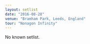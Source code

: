 ```yaml
---
layout: setlist
date: "2016-08-28"
venue: "Bramham Park, Leeds, England"
tour: "Nonagon Infinity"
---
```


No known setlist.
